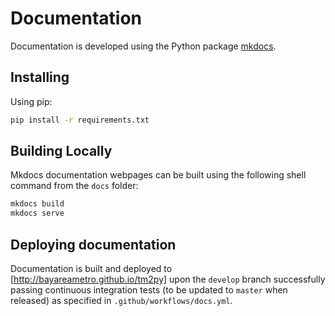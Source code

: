 # Documentation

Documentation is developed using the Python package [mkdocs](https://www.mkdocs.org/).

## Installing

Using pip:

```sh
pip install -r requirements.txt
```

## Building Locally

Mkdocs documentation webpages can be built using the following shell command from the `docs` folder:

```sh
mkdocs build
mkdocs serve
```

## Deploying documentation

Documentation is built and deployed to [http://bayareametro.github.io/tm2py] upon the `develop` branch successfully passing continuous integration tests (to be updated to `master` when released) as specified in `.github/workflows/docs.yml`.
